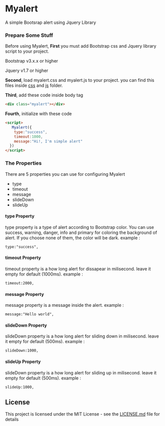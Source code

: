 # Myalert

A simple Bootsrap alert using Jquery Library

### Prepare Some Stuff

<p>Before using Myalert, <strong>First</strong> you must add Bootstrap css and Jquery library script to your project.</p>

<p>Bootstrap v3.x.x or higher</p>

<p>Jquery v1.7 or higher</p>

<p><strong>Second</strong>, load myalert.css and myalert.js to your project. you can find this files inside <a href="https://github.com/banutri/Myalert/tree/main/css">css</a> and <a href="https://github.com/banutri/Myalert/tree/main/js">js</a> folder.</p>
<p><strong>Third</strong>, add these code inside body tag</p>

```html
<div class="myalert"></div>
```

<p><strong>Fourth</strong>, initialize with these code </p>

```html
<script>
   Myalert({
    type:"success",
    timeout:1000,
    message:"Hi!, I'm simple alert"
  })
</script>
```

### The Properties

There are 5 properties you can use for configuring Myalert
- type
- timeout
- message
- slideDown
- slideUp

#### type Property
type property is a type of alert according to Bootstrap color. You can use success, warning, danger, info and primary for coloring the background of alert. If you choose none of them, the color will be dark.
example :

```
type:"success",
```

#### timeout Property
timeout property is a how long alert for dissapear in milisecond. leave it empty for default (1000ms). 
example :

```
timeout:2000,
```


#### message Property
message property is a message inside the alert.
example :

```
message:"Hello world",
```

#### slideDown Property
slideDown property is a how long alert for sliding down in milisecond. leave it empty for default (500ms). 
example :

```
slideDown:1000,
```

#### slideUp Property
slideDown property is a how long alert for sliding up in milisecond. leave it empty for default (500ms). 
example :

```
slideUp:1000,
```

## License

This project is licensed under the MIT License - see the [LICENSE.md](LICENSE.md) file for details
